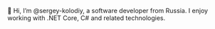 👋 Hi, I’m @sergey-kolodiy, a software developer from Russia. I enjoy working with .NET Core, C# and related technologies.
